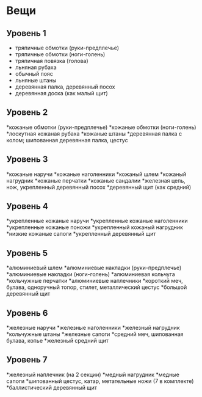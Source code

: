 # Вещи

## Уровень 1

* тряпичные обмотки (руки-предплечье)
* тряпичные обмотки (ноги-голень)
* тряпичная повязка (голова)
* льняная рубаха 
* обычный пояс
* льняные штаны
* деревянная палка, деревянный посох
* деревянная доска (как малый щит)


## Уровень 2

*кожаные обмотки (руки-предплечье)
*кожаные обмотки (ноги-голень)
*лоскутная кожаная рубаха
*кожаные штаны
*деревянная палка с колом; шипованная деревянная палка, цестус


## Уровень 3

*кожаные наручи
*кожаные наголенники
*кожаный шлем
*кожаный нагрудник
*кожаные перчатки
*кожаные сандалии
*железная цепь, нож, укрепленный деревянный посох
*деревянный щит (как средний)



## Уровень 4

*укрепленные кожаные наручи
*укрепленные кожаные наголенники
*укрепленные кожаные поножи
*укрепленный кожаный нагрудник
*низкие кожаные сапоги
*укрепленный деревянный щит


## Уровень 5

*алюминиевый шлем
*алюминиевые накладки (руки-предплечье)
*алюминиевые накладки (ноги-голень)
*алюминиевая кольчуга
*кольчужные перчатки
*алюминиевые наплечники
*короткий меч, булава, одноручный топор, стилет, металлический цестус
*большой деревянный щит


## Уровень 6

*железные наручи
*железные наголенники
*железный нагрудник
*кольчужные штаны
*железные сапоги
*средний меч, шипованная булава, копье
*железный средний щит


## Уровень 7

*железный наплечник (на 2 секции)
*медный нагрудник
*медные сапоги
*шипованный цестус, катар, метательные ножи (7 в комплекте)
*баллистический деревянный щит
